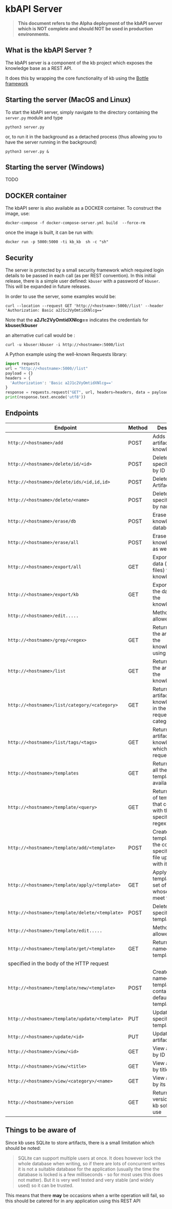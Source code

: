 # kbAPI Server


> **This   document refers to the Alpha  deployment
of the kbAPI  server which  is NOT complete and
should  NOT be used in production environments.**

## What is the kbAPI Server ?

The kbAPI server is a component of the kb project which exposes the knowledge base as a REST API.

It does this by wrapping the core functionality of kb using the [Bottle framework](http://bottlepy.org)

## Starting the server (MacOS and Linux)

To start the kbAPI server, simply navigate to the directory containing the `server.py` module and type

`python3 server.py`

or, to run it in the background as a detached process (thus allowing you to have the server running in the background)

`python3 server.py &`

## Starting the server (Windows)

TODO

## DOCKER container

The kbAPI serer is also available as a DOCKER container. To construct the image, use:

`docker-compose -f docker-compose-server.yml build  --force-rm`

once the image is built, it can be run with:

`docker run -p 5000:5000 -ti kb_kb  sh -c "sh"`

## Security

The server is protected by a small security framework which required login details to be passed in each call (as per REST convention).
In this initial release, there is a simple user defined: `kbuser`  with a password of `kbuser`. This will be expanded in future releases.

In order to use the server, some examples would be:

```curl 
curl --location --request GET 'http://<hostname>:5000//list' --header 'Authorization: Basic a2J1c2VyOmtidXNlcg=='
``` 

Note that the **a2J1c2VyOmtidXNlcg==** indicates the credentials for **kbuser/kbuser**

an alternative curl call would be :
```curl
curl -u kbuser:kbuser -i http://<hostname>:5000/list
```
A Python example using  the well-known Requests library:

```python
import requests
url = "http://<hostname>:5000//list"
payload = {}
headers = {
  'Authorization': 'Basic a2J1c2VyOmtidXNlcg=='
}
response = requests.request("GET", url, headers=headers, data = payload)
print(response.text.encode('utf8'))

```


## Endpoints

| Endpoint                                     | Method | Description|
|----------------------------------------------|-------|-------------|
| `http://<hostname>/add`                      | POST | Adds a new artifact to the knowledgebase |
| `http://<hostname>/delete/id/<id>`           | POST | Delete a specific Artifact by ID |
| `http://<hostname>/delete/ids/<id,id,id>`    | POST | Delete specific Artifacts by ID |
| `http://<hostname>/delete/<name>`            | POST | Delete a specific Artifact by name |
| `http://<hostname>/erase/db`                 | POST | Erase just the knowledgebase database |
| `http://<hostname>/erase/all`                | POST | Erase all of the knowledgebase as well as files |
| `http://<hostname>/export/all`               | GET  | Export ALL the data (including files) from the knowledgebase |
| `http://<hostname>/export/kb`                | GET  | Export JUST the data from the knowledgebase |
| `http://<hostname>/edit.....`                |      | Method not allowed |
| `http://<hostname>/grep/<regex>`             | GET  | Returns ALL of the artifacts in the knowledgebase using the regex|
| `http://<hostname>/list`                     | GET  | Returns ALL of the artifacts in the knowledgebase |
| `http://<hostname>/list/category/<category>` | GET  | Returns artifacts in the knowledgebase in the requested category |
| `http://<hostname>/list/tags/<tags>`         | GET  | Returns artifacts in the knowledgebase which have the requested tags |
| `http://<hostname>/templates`                | GET  | Return a list of all the templates available |
| `http://<hostname>/template/<query>`         | GET  | Returns the list of templates that comply with the query specified as a regex |
| `http://<hostname>/template/add/<template>`  | POST | Create a new template with the content specified in the file uploaded with it |
| `http://<hostname>/template/apply/<template>`| GET  | Apply the template to a set of artifacts whose criteria meet those 
| `http://<hostname>/template/delete/<template>`| POST  | Delete the specified template |
| `http://<hostname>/template/edit.....`       |      | Method not allowed |
| `http://<hostname>/template/get/<template>`  | GET  | Returns the named template |
specified in the body of the HTTP request |
| `http://<hostname>/template/new/<template>`  | POST | Create a new named template containing the default template  |
| `http://<hostname>/template/update/<template>`| PUT  | Update the specified template |
| `http://<hostname>/update/<id>`              | PUT  | Updates an artifact by ID |
| `http://<hostname>/view/<id>`                | GET  | View an artifact by ID  |
| `http://<hostname>/view/<title>`             | GET  | View an artifact by title  |
| `http://<hostname>/view/<category>/<name>`   | GET  | View an artifact by its name  |
| `http://<hostname>/version`                  | GET  | Returns the version of the kb software in use  |


## Things to be aware of

Since kb uses SQLite to store artifacts, there is a small limitation which should
be noted:

> SQLite can support multiple users at once. It does however lock the whole database
when writing, so if there are lots of concurrent writes it is not a suitable
database for the application (usually the time the database is locked is a few
milliseconds - so for most uses this does not matter). But it is very well tested
and very stable (and widely used) so it can be trusted.

This means that there **may** be occasions when a write operation will fail,
so this should be catered for in any application using this REST API
